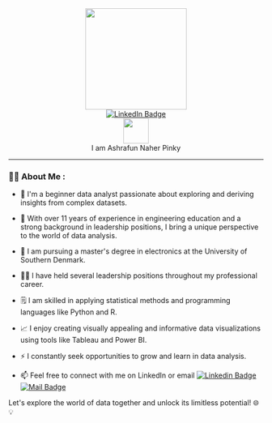 <div id="header" align="center">
  <img src="https://media.giphy.com/media/v1.Y2lkPTc5MGI3NjExOWkydHFhZjUzMXVsbWJ6dTd6enVmMGh2Y3UwNnEwMDU0ZGJleGw0bSZlcD12MV9pbnRlcm5hbF9naWZfYnlfaWQmY3Q9cw/IUNycHoVqvLDowiiam/giphy.gif" width="200"/>
</div>
<div id="badges" align="center">
  <a href="www.linkedin.com/in/ashrafun-naher-pinky">
    <img src="https://img.shields.io/badge/LinkedIn-blue?style=for-the-badge&logo=linkedin&logoColor=white" alt="LinkedIn Badge"/>
  </a>
</div>
<div id="profile_view" align="center">
  <img src="https://komarev.com/ghpvc/?username=Ashrafun-naher-pinky&style=flat-square&color=blue" alt=""/>
</div>
<div id="hello" align="center">
  <img src="https://media.giphy.com/media/hVsHKwMm3ytVYDNBQy/giphy.gif" width="50px"/>
  <br>
  I am Ashrafun Naher Pinky
</div>

---

### 	:female_detective: About Me :

- :telescope: I'm a beginner data analyst passionate about exploring and deriving insights from complex datasets. 

- :briefcase: With over 11 years of experience in engineering education and a strong background in leadership positions, I bring a unique perspective to the world of data analysis.

- :open_book: I am pursuing a master's degree in electronics at the University of Southern Denmark.

-	:woman_in_tuxedo: I have held several leadership positions throughout my professional career.

- :spiral_notepad: I am skilled in applying statistical methods and programming languages like Python and R.

- :chart_with_upwards_trend: I enjoy creating visually appealing and informative data visualizations using tools like Tableau and Power BI.

- :zap: I constantly seek opportunities to grow and learn in data analysis.
  
- :mailbox: Feel free to connect with me on LinkedIn or email [![Linkedin Badge](https://img.shields.io/badge/-LinkedIn-blue?style=flat&logo=Linkedin&logoColor=white)](www.linkedin.com/in/ashrafun-naher-pinky) [![Mail Badge](https://img.shields.io/badge/-Mail-purple?style=flat&logo=Gmail&logoColor=white)]("anaherpinky@gmail.com")

Let's explore the world of data together and unlock its limitless potential! 🌐💡





<!---
Ashrafun-naher-pinky/Ashrafun-naher-pinky is a ✨ special ✨ repository because its `README.md` (this file) appears on your GitHub profile.
You can click the Preview link to take a look at your changes.
--->
